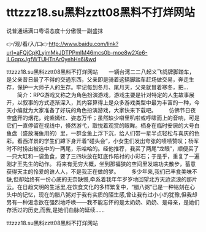 # tttzzz18.su黑料zztt08黑料不打烊网站
说普通话满口粤语态度十分傲慢一副盛抹

👉/观/看/入/口👉http://www.baidu.com/link?url=aFQjCpKLyjmMkJDTPPmIM46mcs0b-moe8w2Xe6-iLGqpxJgfWTUHTnAr0yehHs6i&wd

tttzzz18.su黑料zztt08黑料不打烊网站　　一辆台湾二二八起义飞鸽牌脚踏车，是父亲昔日最了不得的交通东西，父亲即是骑着这辆脚踏车赶场做交易，奔走生存，保护一大师子人的生存。牢记每到冬月、尾月天，父亲就冒着寒冬，把...
　　简介：RPG游戏又称之为角色扮演游戏，游戏主要是针对特定的人生故事展开，以叙事的方式逐渐深入，其内容算得上是众多游戏类型中最为丰富的一种，今天小编就为大家准备了好玩的角色扮演游戏，大家快来下载吧。
　　仿佛节日夜空盛开的烟花，姹紫嫣红、姿态万千；虽然缺少噼里叭啦或呼啸而上的音响，可是它们一直停留在视线中，倏然游弋，取悦着观赏的眼眸。栖身在临时安居的大号白鱼盘（盛放海鱼用的）里，一群金鱼上浮下沉，给人们带一星半点轻松与喜庆的色彩。看西洋景的学生们蹲下身开着“碰头会”，小女生们发出夸张的啧啧赞叹；杨军时不时捞出被选中的一两尾，乐哈哈的。经他推荐，我买了两尾“龙眼”，顺便买了一只大缸和一袋鱼食，要了三四块放在缸底作陪衬的小彩石；于是乎，重复了一遍刚才王先生的动作。
将来有无穷大概，坐到那褊狭的空间里发端功夫散步，蓄意获得天主的怜爱的谁人人，不是我正在做的梦。
　　多少年来,我们已丰食美味不缺,但却始终有一份心底的无奈缺憾,牵系着我年年岁岁地回望北方天边流浪的那片云。在日趋文明的生活里,在饮食文化的多样繁复中，“腊八粥”已是一种铭刻在心头中的记忆，现在的腊八粥对于我有实质的陌生感,曾让我有过小小的犹豫,但我却另有一种渴念欲在强烈地呼唤――我不能忘怀的是太奶奶、奶奶、是母亲，是她们存活过的历史,而我,是她们血脉的延续……　　　　　　　　　　　　

tttzzz18.su黑料zztt08黑料不打烊网站

